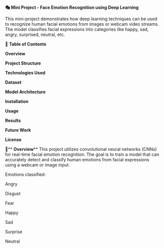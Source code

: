 **🎭 Mini Project - Face Emotion Recognition using Deep Learning**

This mini-project demonstrates how deep learning techniques can be used to recognize human facial emotions from images or webcam video streams. The model classifies facial expressions into categories like happy, sad, angry, surprised, neutral, etc.

📌 **Table of Contents**

**Overview**

**Project Structure**

**Technologies Used**

**Dataset**

**Model Architecture**

**Installation**

**Usage**

**Results**

**Future Work**

**License**

🧠** **Overview****
This project utilizes convolutional neural networks (CNNs) for real-time facial emotion recognition. The goal is to train a model that can accurately detect and classify human emotions from facial expressions using a webcam or image input.

Emotions classified:

Angry

Disgust

Fear

Happy

Sad

Surprise

Neutral

